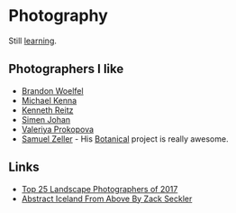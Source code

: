 # Photography
Still [learning](https://www.instagram.com/nikitavoloboev/).

## Photographers I like
- [Brandon Woelfel](http://www.brandonwoelfel.com/photography-1/)
- [Michael Kenna](http://www.michaelkenna.net/gallery.php?id=22)
- [Kenneth Reitz](https://500px.com/kennethreitz)
- [Simen Johan](http://www.simenjohan.com/x/index.html)
- [Valeriya Prokopova](https://www.instagram.com/valeriyaprokopova/)
- [Samuel Zeller](https://archive.samuelzeller.ch/) - His [Botanical](https://www.samuelzeller.ch/botanical) project is really awesome.

## Links
- [Top 25 Landscape Photographers of 2017](https://www.capturelandscapes.com/top-25-landscape-photographers-of-2017/)
- [Abstract Iceland From Above By Zack Seckler](https://www.ignant.com/2016/02/01/abstract-iceland-from-above-by-zack-seckler/)